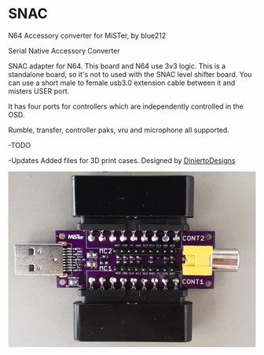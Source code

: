 # SNAC
N64 Accessory converter for MiSTer, by blue212


Serial Native Accessory Converter

SNAC adapter for N64. This board and N64 use 3v3 logic. This is a standalone board, so it's not to used with the SNAC level shifter board. You can use a short male to female usb3.0 extension cable between it and misters USER port.

It has four ports for controllers which are independently controlled in the OSD.

Rumble, transfer, controller paks, vru and microphone all supported.

-TODO 

-Updates
Added files for 3D print cases. Designed by [DiniertoDesigns](https://www.thingiverse.com/thing:6413967)

![ASEMBLED](images/assembled.png)
